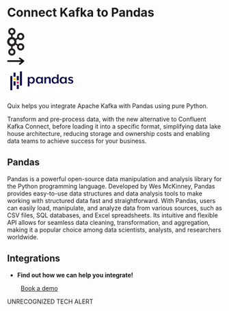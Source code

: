 # Connect Kafka to Pandas

<div class="connect-images cards blog-grid-card" markdown>
<div>
<img src="../images/kafka_logo.png" width="40px" />
</div>
<div>
<img src="../images/arrow.svg" width="40px" />
</div>
<div>
<img src="./images/pandas_1.jpg" />
</div>
</div>

Quix helps you integrate Apache Kafka with Pandas using pure Python.

Transform and pre-process data, with the new alternative to Confluent Kafka Connect, before loading it into a specific format, simplifying data lake house architecture, reducing storage and ownership costs and enabling data teams to achieve success for your business.

## Pandas

Pandas is a powerful open-source data manipulation and analysis library for the Python programming language. Developed by Wes McKinney, Pandas provides easy-to-use data structures and data analysis tools to make working with structured data fast and straightforward. With Pandas, users can easily load, manipulate, and analyze data from various sources, such as CSV files, SQL databases, and Excel spreadsheets. Its intuitive and flexible API allows for seamless data cleaning, transformation, and aggregation, making it a popular choice among data scientists, analysts, and researchers worldwide.

## Integrations

<div class="grid cards" markdown>

- __Find out how we can help you integrate!__

    <a class="md-button md-button--primary" href="https://share.hsforms.com/1iW0TmZzKQMChk0lxd_tGiw4yjw2?__hstc=175542013.2303933fbd746c0ac86d9ccbe9bc9100.1728383268831.1729603416735.1729620918855.31&__hssc=175542013.1.1729620918855&__hsfp=2132701734" target="_blank" style="margin:.5rem;">Book a demo</a>

</div>


UNRECOGNIZED TECH ALERT

